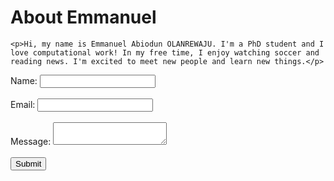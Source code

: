  

<!DOCTYPE html>
<html>
  <head>
    <title>Introducing Emmanuel Abiodun OLANREWAJU</title>
  </head>
  <body>
    <h1>About Emmanuel</h1>
    
    <p>Hi, my name is Emmanuel Abiodun OLANREWAJU. I'm a PhD student and I love computational work! In my free time, I enjoy watching soccer and reading news. I'm excited to meet new people and learn new things.</p>
  </body>
</html>
<form action="/submit-form" method="post">
  <label for="name">Name:</label>
  <input type="text" id="name" name="name"><br><br>
  <label for="email">Email:</label>
  <input type="email" id="email" name="email"><br><br>
  <label for="message">Message:</label>
  <textarea id="message" name="message"></textarea><br><br>
  <input type="submit" value="Submit">
</form>

